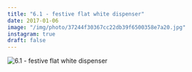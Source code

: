```yaml
---
title: "6.1 - festive flat white dispenser"
date: 2017-01-06
image: "/img/photo/37244f30367cc22db39f6500358e7a20.jpg"
instagram: true
draft: false
---
```


![6.1 - festive flat white dispenser](/img/photo/37244f30367cc22db39f6500358e7a20.jpg)
